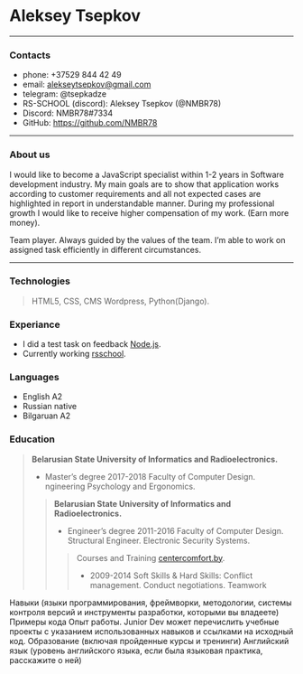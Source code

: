 # Aleksey Tsepkov
---
### Contacts
* phone: +37529 844 42 49
* email: alekseytsepkov@gmail.com
* telegram: @tsepkadze
* RS-SCHOOL (discord): Aleksey Tsepkov (@NMBR78)
* Discord: NMBR78#7334
* GitHub: https://github.com/NMBR78
---
### About us
I would like to become a JavaScript specialist within 1-2 years in Software development industry.
My main goals are to show that application works according to customer requirements and all not 
expected cases are highlighted in report in understandable manner. 
During my professional growth I would like to receive higher compensation of my work. (Earn more 
money).

Team player. Always guided by the values of the team. I’m able to work on assigned task efficiently in different circumstances.

---
### Technologies
> HTML5, CSS, CMS Wordpress, Python(Django).

### Experiance
* I did a test task on feedback [Node.js](https://github.com/NMBR78/feedback).
* Currently working [rsschool](https://github.com/NMBR78/rsschool-cv-1).

### Languages
* English A2
* Russian native
* Bilgaruan A2

### Education
> **Belarusian State University of Informatics and Radioelectronics.**
> - Master’s degree 2017-2018
> Faculty of Computer Design. ngineering Psychology and Ergonomics.
>> **Belarusian State University of Informatics and Radioelectronics.**
>> - Engineer’s degree 2011-2016
>>Faculty of Computer Design. Structural Engineer. Electronic Security Systems.
>>>Courses and Training [centercomfort.by](http://centercomfort.by). 
>>> - 2009-2014
>>>Soft Skills & Hard Skills: Conflict management. Conduct negotiations. Teamwork




Навыки (языки программирования, фреймворки, методологии, системы контроля версий и инструменты разработки, которыми вы владеете)
Примеры кода
Опыт работы. Junior Dev может перечислить учебные проекты с указанием использованных навыков и ссылками на исходный код.
Образование (включая пройденные курсы и тренинги)
Английский язык (уровень английского языка, если была языковая практика, расскажите о ней)